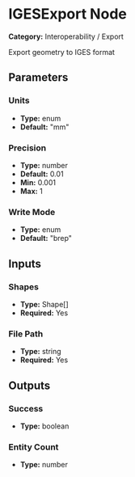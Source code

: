 
# IGESExport Node

**Category:** Interoperability / Export

Export geometry to IGES format

## Parameters


### Units
- **Type:** enum
- **Default:** "mm"





### Precision
- **Type:** number
- **Default:** 0.01
- **Min:** 0.001
- **Max:** 1



### Write Mode
- **Type:** enum
- **Default:** "brep"





## Inputs


### Shapes
- **Type:** Shape[]
- **Required:** Yes



### File Path
- **Type:** string
- **Required:** Yes



## Outputs


### Success
- **Type:** boolean



### Entity Count
- **Type:** number




